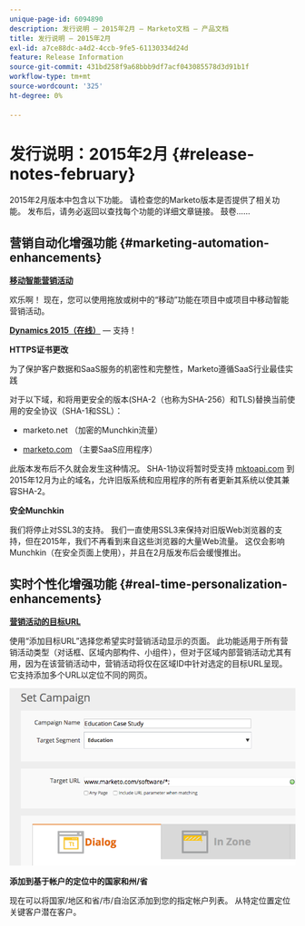 ```yaml
---
unique-page-id: 6094890
description: 发行说明 — 2015年2月 — Marketo文档 — 产品文档
title: 发行说明 — 2015年2月
exl-id: a7ce88dc-a4d2-4ccb-9fe5-61130334d24d
feature: Release Information
source-git-commit: 431bd258f9a68bbb9df7acf043085578d3d91b1f
workflow-type: tm+mt
source-wordcount: '325'
ht-degree: 0%

---
```


# 发行说明：2015年2月 {#release-notes-february}

2015年2月版本中包含以下功能。 请检查您的Marketo版本是否提供了相关功能。 发布后，请务必返回以查找每个功能的详细文章链接。 鼓卷……

## 营销自动化增强功能 {#marketing-automation-enhancements}

**[移动智能营销活动](/help/marketo/product-docs/core-marketo-concepts/smart-campaigns/using-smart-campaigns/move-a-smart-campaign.md)**

欢乐啊！ 现在，您可以使用拖放或树中的“移动”功能在项目中或项目中移动智能营销活动。

**[Dynamics 2015（在线）](https://docs.marketo.com/display/docs/microsoft+dynamics+2013+on-premises)**  — 支持！

**HTTPS证书更改**

为了保护客户数据和SaaS服务的机密性和完整性，Marketo遵循SaaS行业最佳实践

对于以下域，和将用更安全的版本(SHA-2（也称为SHA-256）和TLS)替换当前使用的安全协议（SHA-1和SSL）：

* marketo.net （加密的Munchkin流量）

* [marketo.com](https://marketo.com) （主要SaaS应用程序）

此版本发布后不久就会发生这种情况。 SHA-1协议将暂时受支持 [mktoapi.com](https://mktoapi.com) 到2015年12月为止的域名，允许旧版系统和应用程序的所有者更新其系统以使其兼容SHA-2。

**安全Munchkin**

我们将停止对SSL3的支持。 我们一直使用SSL3来保持对旧版Web浏览器的支持，但在2015年，我们不再看到来自这些浏览器的大量Web流量。 这仅会影响Munchkin（在安全页面上使用），并且在2月版发布后会缓慢推出。

## 实时个性化增强功能 {#real-time-personalization-enhancements}

**[营销活动的目标URL](/help/marketo/product-docs/web-personalization/working-with-web-campaigns/adding-a-target-url-to-a-web-campaign.md)**

使用“添加目标URL”选择您希望实时营销活动显示的页面。 此功能适用于所有营销活动类型（对话框、区域内部构件、小组件），但对于区域内部营销活动尤其有用，因为在该营销活动中，营销活动将仅在区域ID中针对选定的目标URL呈现。 它支持添加多个URL以定位不同的网页。

![](assets/image2015-2-19-11-3a0-3a30.png)

**添加到基于帐户的定位中的国家和州/省**

现在可以将国家/地区和省/市/自治区添加到您的指定帐户列表。 从特定位置定位关键客户潜在客户。

